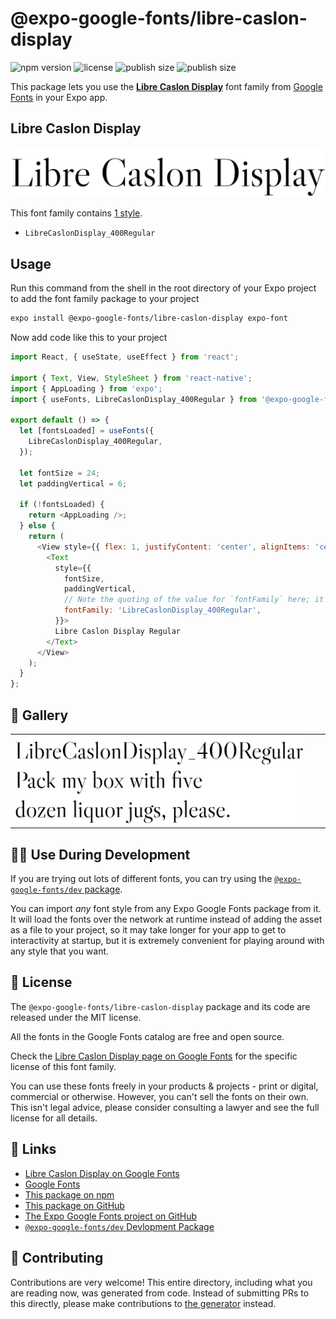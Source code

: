 # @expo-google-fonts/libre-caslon-display

![npm version](https://flat.badgen.net/npm/v/@expo-google-fonts/libre-caslon-display)
![license](https://flat.badgen.net/github/license/expo/google-fonts)
![publish size](https://flat.badgen.net/packagephobia/install/@expo-google-fonts/libre-caslon-display)
![publish size](https://flat.badgen.net/packagephobia/publish/@expo-google-fonts/libre-caslon-display)

This package lets you use the [**Libre Caslon Display**](https://fonts.google.com/specimen/Libre+Caslon+Display) font family from [Google Fonts](https://fonts.google.com/) in your Expo app.

## Libre Caslon Display

![Libre Caslon Display](./font-family.png)

This font family contains [1 style](#-gallery).

- `LibreCaslonDisplay_400Regular`

## Usage

Run this command from the shell in the root directory of your Expo project to add the font family package to your project
```sh
expo install @expo-google-fonts/libre-caslon-display expo-font
```

Now add code like this to your project
```js
import React, { useState, useEffect } from 'react';

import { Text, View, StyleSheet } from 'react-native';
import { AppLoading } from 'expo';
import { useFonts, LibreCaslonDisplay_400Regular } from '@expo-google-fonts/libre-caslon-display';

export default () => {
  let [fontsLoaded] = useFonts({
    LibreCaslonDisplay_400Regular,
  });

  let fontSize = 24;
  let paddingVertical = 6;

  if (!fontsLoaded) {
    return <AppLoading />;
  } else {
    return (
      <View style={{ flex: 1, justifyContent: 'center', alignItems: 'center' }}>
        <Text
          style={{
            fontSize,
            paddingVertical,
            // Note the quoting of the value for `fontFamily` here; it expects a string!
            fontFamily: 'LibreCaslonDisplay_400Regular',
          }}>
          Libre Caslon Display Regular
        </Text>
      </View>
    );
  }
};

```

## 🔡 Gallery


||||
|-|-|-|
|![LibreCaslonDisplay_400Regular](./LibreCaslonDisplay_400Regular.ttf.png)||||


## 👩‍💻 Use During Development

If you are trying out lots of different fonts, you can try using the [`@expo-google-fonts/dev` package](https://github.com/expo/google-fonts/tree/master/font-packages/dev#readme).

You can import *any* font style from any Expo Google Fonts package from it. It will load the fonts
over the network at runtime instead of adding the asset as a file to your project, so it may take longer
for your app to get to interactivity at startup, but it is extremely convenient
for playing around with any style that you want.

## 📖 License

The `@expo-google-fonts/libre-caslon-display` package and its code are released under the MIT license.

All the fonts in the Google Fonts catalog are free and open source.

Check the [Libre Caslon Display page on Google Fonts](https://fonts.google.com/specimen/Libre+Caslon+Display) for the specific license of this font family.

You can use these fonts freely in your products & projects - print or digital, commercial or otherwise. However, you can't sell the fonts on their own. This isn't legal advice, please consider consulting a lawyer and see the full license for all details.

## 🔗 Links

- [Libre Caslon Display on Google Fonts](https://fonts.google.com/specimen/Libre+Caslon+Display)
- [Google Fonts](https://fonts.google.com/)
- [This package on npm](https://www.npmjs.com/package/@expo-google-fonts/libre-caslon-display)
- [This package on GitHub](https://github.com/expo/google-fonts/tree/master/font-packages/libre-caslon-display)
- [The Expo Google Fonts project on GitHub](https://github.com/expo/google-fonts)
- [`@expo-google-fonts/dev` Devlopment Package](https://github.com/expo/google-fonts/tree/master/font-packages/dev)

## 🤝 Contributing

Contributions are very welcome! This entire directory, including what you are reading now, was generated from code. Instead of submitting PRs to this directly, please make contributions to [the generator](https://github.com/expo/google-fonts/tree/master/packages/generator) instead.

